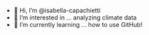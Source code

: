 - 👋 Hi, I’m @isabella-capachietti
- 👀 I’m interested in ... analyzing climate data
- 🌱 I’m currently learning ... how to use GitHub!

<!---
isabella-capachietti/isabella-capachietti is a ✨ special ✨ repository because its `README.md` (this file) appears on your GitHub profile.
You can click the Preview link to take a look at your changes.
--->
